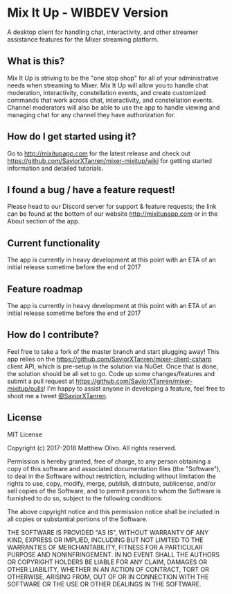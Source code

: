 # Mix It Up - WIBDEV Version
A desktop client for handling chat, interactivity, and other streamer assistance features for the Mixer streaming platform.

## What is this?
Mix It Up is striving to be the "one stop shop" for all of your administrative needs when streaming to Mixer. Mix It Up will allow you to handle chat moderation, interactivity, constellation events, and create customized commands that work across chat, interactivity, and constellation events. Channel moderators will also be able to use the app to handle viewing and managing chat for any channel they have authorization for.

## How do I get started using it?
Go to http://mixitupapp.com for the latest release and check out https://github.com/SaviorXTanren/mixer-mixitup/wiki for getting started information and detailed tutorials.

## I found a bug / have a feature request!
Please head to our Discord server for support & feature requests; the link can be found at the bottom of our website http://mixitupapp.com or in the About section of the app.

## Current functionality
The app is currently in heavy development at this point with an ETA of an initial release sometime before the end of 2017

## Feature roadmap
The app is currently in heavy development at this point with an ETA of an initial release sometime before the end of 2017

## How do I contribute?
Feel free to take a fork of the master branch and start plugging away! This app relies on the https://github.com/SaviorXTanren/mixer-client-csharp client API, which is pre-setup in the solution via NuGet. Once that is done, the solution should be all set to go. Code up some changes/features and submit a pull request at https://github.com/SaviorXTanren/mixer-mixitup/pulls! I'm happy to assist anyone in developing a feature, feel free to shoot me a tweet [@SaviorXTanren](https://twitter.com/SaviorXTanren).

## License
MIT License

Copyright (c) 2017-2018 Matthew Olivo. All rights reserved.

Permission is hereby granted, free of charge, to any person obtaining a copy of this software and associated documentation files (the "Software"), to deal in the Software without restriction, including without limitation the rights to use, copy, modify, merge, publish, distribute, sublicense, and/or sell copies of the Software, and to permit persons to whom the Software is furnished to do so, subject to the following conditions:

The above copyright notice and this permission notice shall be included in all copies or substantial portions of the Software.

THE SOFTWARE IS PROVIDED "AS IS", WITHOUT WARRANTY OF ANY KIND, EXPRESS OR IMPLIED, INCLUDING BUT NOT LIMITED TO THE WARRANTIES OF MERCHANTABILITY, FITNESS FOR A PARTICULAR PURPOSE AND NONINFRINGEMENT. IN NO EVENT SHALL THE AUTHORS OR COPYRIGHT HOLDERS BE LIABLE FOR ANY CLAIM, DAMAGES OR OTHER LIABILITY, WHETHER IN AN ACTION OF CONTRACT, TORT OR OTHERWISE, ARISING FROM, OUT OF OR IN CONNECTION WITH THE SOFTWARE OR THE USE OR OTHER DEALINGS IN THE SOFTWARE.
